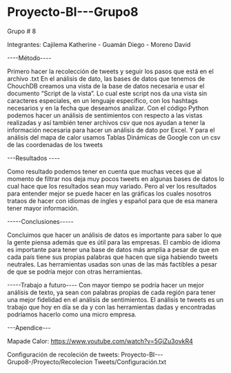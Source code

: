 # Proyecto-BI---Grupo8

Grupo # 8 

Integrantes: Cajilema Katherine - Guamán Diego - Moreno David 


----Método----

Primero hacer la recolección de tweets y seguir los pasos que está en el archivo .txt 
En el análisis de dato, las bases de datos que tenemos de ChouchDB creamos una vista de la base de datos necesaria e usar el documento
“Script de la vista”. Lo cual este script nos da una vista sin caracteres especiales, en un lenguaje especifico, con los hashtags necesarios y en la fecha que deseamos analizar.
Con el código Python podemos hacer un análisis de sentimientos  con respecto a las vistas realizadas y así también tener archivos csv
que nos ayudan a tener la información necesaria para hacer un análisis de dato  por Excel.
Y para el análisis del mapa de  calor usamos Tablas Dinámicas de Google  con un csv de  las  coordenadas de los tweets 


---Resultados ----

Como resultado podemos tener en cuenta que muchas veces que al momento de filtrar nos deja muy pocos tweets en algunas bases de datos lo cual hace que los resultados sean muy variado. Pero al ver los resultados para entender mejor se puede hacer en las gráficas los  cuales nosotros  trataos de hacer con idiomas de ingles y español para que de esa manera tener mayor información.


-----Conclusiones-----

Concluimos que hacer un análisis de datos es importante para saber lo que la gente piensa además que es útil para las empresas.
El cambio de idioma es importante para tener una base de datos más amplia a pesar de que en cada país tiene sus propias palabras que hacen que siga habiendo tweets neutrales. 
Las herramientas usadas son unas de las más factibles a pesar de que se podría mejor con otras herramientas.

-----Trabajo a futuro----
Con mayor tiempo se podría hacer un mejor análisis de texto, ya sean con palabras propias de cada región para tener una mejor fidelidad en el análisis de sentimientos.
El análisis te tweets es un trabajo que hoy en día se da y con las herramientas dadas y encontradas podríamos hacerlo como una micro empresa.

---Apendice--- 

Mapade Calor:
https://www.youtube.com/watch?v=5GjZu3ovkR4

Configuración de recoleción de tweets:
Proyecto-BI---Grupo8-/Proyecto/Recolecion Tweets/Configuración.txt

